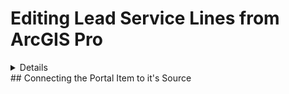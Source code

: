 # Editing Lead Service Lines from ArcGIS Pro

<details>
  <B>Step 1:</B> Log into your [ArcGIS Online account](https://www.google.com)
  <B>Step 2:</B> Go to "Groups" tab and open the group "Newmarket Lead Service Line Editing"
  <B>Step 3:</B> Go to "Content" tab for that group
  <B>Step 4:</B> Download the "LeadServiceLineInventory" project package
  <B>Step 5:</B> Open the "LeadServiceLineInventory" project package from your download location
</details>
## Connecting the Portal Item to it's Source

